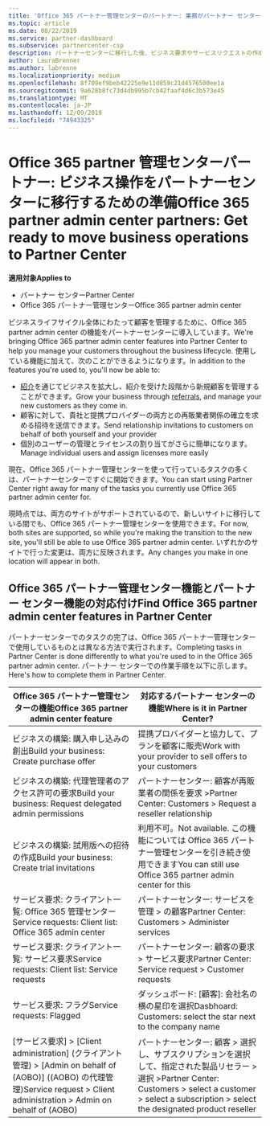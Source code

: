 ```yaml
---
title: 'Office 365 パートナー管理センターのパートナー: 業務がパートナー センターに移行する | パートナー センター'
ms.topic: article
ms.date: 08/22/2019
ms.service: partner-dashboard
ms.subservice: partnercenter-csp
description: パートナーセンターに移行した後、ビジネス要求やサービスリクエストの作成など、一般的な Office 365 partner 管理センターの機能を見つけます。
author: LauraBrenner
ms.author: labrenne
ms.localizationpriority: medium
ms.openlocfilehash: 8f709ef9beb42225e9e11d859c21d4576500ee1a
ms.sourcegitcommit: 9a628b8fc73d4db995b7cb42faaf4d6c3b573e45
ms.translationtype: MT
ms.contentlocale: ja-JP
ms.lasthandoff: 12/09/2019
ms.locfileid: "74943325"
---
```

# <a name="office-365-partner-admin-center-partners-get-ready-to-move-business-operations-to-partner-center"></a><span data-ttu-id="c39fd-103">Office 365 partner 管理センターパートナー: ビジネス操作をパートナーセンターに移行するための準備</span><span class="sxs-lookup"><span data-stu-id="c39fd-103">Office 365 partner admin center partners: Get ready to move business operations to Partner Center</span></span>

<span data-ttu-id="c39fd-104">**適用対象**</span><span class="sxs-lookup"><span data-stu-id="c39fd-104">**Applies to**</span></span> 

- <span data-ttu-id="c39fd-105">パートナー センター</span><span class="sxs-lookup"><span data-stu-id="c39fd-105">Partner Center</span></span>
- <span data-ttu-id="c39fd-106">Office 365 パートナー管理センター</span><span class="sxs-lookup"><span data-stu-id="c39fd-106">Office 365 partner admin center</span></span>

<span data-ttu-id="c39fd-107">ビジネスライフサイクル全体にわたって顧客を管理するために、Office 365 partner admin center の機能をパートナーセンターに導入しています。</span><span class="sxs-lookup"><span data-stu-id="c39fd-107">We're bringing Office 365 partner admin center features into Partner Center to help you manage your customers throughout the business lifecycle.</span></span> <span data-ttu-id="c39fd-108">使用している機能に加えて、次のことができるようになります。</span><span class="sxs-lookup"><span data-stu-id="c39fd-108">In addition to the features you're used to, you'll now be able to:</span></span> 

*  <span data-ttu-id="c39fd-109">[紹介](referrals.md)を通じてビジネスを拡大し、紹介を受けた段階から新規顧客を管理することができます。</span><span class="sxs-lookup"><span data-stu-id="c39fd-109">Grow your business through [referrals](referrals.md), and manage your new customers as they come in.</span></span>
*  <span data-ttu-id="c39fd-110">顧客に対して、貴社と提携プロバイダーの両方との再販業者関係の確立を求める招待を送信できます。</span><span class="sxs-lookup"><span data-stu-id="c39fd-110">Send relationship invitations to customers on behalf of both yourself and your provider</span></span>
*  <span data-ttu-id="c39fd-111">個別のユーザーの管理とライセンスの割り当てがさらに簡単になります。</span><span class="sxs-lookup"><span data-stu-id="c39fd-111">Manage individual users and assign licenses more easily</span></span>

<span data-ttu-id="c39fd-112">現在、Office 365 パートナー管理センターを使って行っているタスクの多くは、パートナーセンターですぐに開始できます。</span><span class="sxs-lookup"><span data-stu-id="c39fd-112">You can start using Partner Center right away for many of the tasks you currently use Office 365 partner admin center for.</span></span> 

<span data-ttu-id="c39fd-113">現時点では、両方のサイトがサポートされているので、新しいサイトに移行している間でも、Office 365 パートナー管理センターを使用できます。</span><span class="sxs-lookup"><span data-stu-id="c39fd-113">For now, both sites are supported, so while you're making the transition to the new site, you'll still be able to use Office 365 partner admin center.</span></span> <span data-ttu-id="c39fd-114">いずれかのサイトで行った変更は、両方に反映されます。</span><span class="sxs-lookup"><span data-stu-id="c39fd-114">Any changes you make in one location will appear in both.</span></span>

## <a name="find-office-365-partner-admin-center-features-in-partner-center"></a><span data-ttu-id="c39fd-115">Office 365 パートナー管理センター機能とパートナー センター機能の対応付け</span><span class="sxs-lookup"><span data-stu-id="c39fd-115">Find Office 365 partner admin center features in Partner Center</span></span>

<span data-ttu-id="c39fd-116">パートナーセンターでのタスクの完了は、Office 365 パートナー管理センターで使用しているものとは異なる方法で実行されます。</span><span class="sxs-lookup"><span data-stu-id="c39fd-116">Completing tasks in Partner Center is done differently to what you're used to in the Office 365 partner admin center.</span></span> <span data-ttu-id="c39fd-117">パートナー センターでの作業手順を以下に示します。</span><span class="sxs-lookup"><span data-stu-id="c39fd-117">Here's how to complete them in Partner Center.</span></span>

| <span data-ttu-id="c39fd-118">Office 365 パートナー管理センターの機能</span><span class="sxs-lookup"><span data-stu-id="c39fd-118">Office 365 partner admin center feature</span></span>                       | <span data-ttu-id="c39fd-119">対応するパートナー センターの機能</span><span class="sxs-lookup"><span data-stu-id="c39fd-119">Where is it in Partner Center?</span></span> | 
|   -----------------------------------------------  | -------------- |
| <span data-ttu-id="c39fd-120">ビジネスの構築: 購入申し込みの創出</span><span class="sxs-lookup"><span data-stu-id="c39fd-120">Build your business: Create purchase offer</span></span> | <span data-ttu-id="c39fd-121">提携プロバイダーと協力して、プランを顧客に販売</span><span class="sxs-lookup"><span data-stu-id="c39fd-121">Work with your provider to sell offers to your customers</span></span> |
| <span data-ttu-id="c39fd-122">ビジネスの構築: 代理管理者のアクセス許可の要求</span><span class="sxs-lookup"><span data-stu-id="c39fd-122">Build your business: Request delegated admin permissions</span></span> | <span data-ttu-id="c39fd-123">パートナーセンター: 顧客が再販業者の関係を要求 ></span><span class="sxs-lookup"><span data-stu-id="c39fd-123">Partner Center: Customers > Request a reseller relationship</span></span> |
| <span data-ttu-id="c39fd-124">ビジネスの構築: 試用版への招待の作成</span><span class="sxs-lookup"><span data-stu-id="c39fd-124">Build your business: Create trial invitations</span></span> | <span data-ttu-id="c39fd-125">利用不可。</span><span class="sxs-lookup"><span data-stu-id="c39fd-125">Not available.</span></span> <span data-ttu-id="c39fd-126">この機能については Office 365 パートナー管理センターを引き続き使用できます</span><span class="sxs-lookup"><span data-stu-id="c39fd-126">You can still use Office 365 partner admin center for this</span></span> |
| <span data-ttu-id="c39fd-127">サービス要求: クライアント一覧: Office 365 管理センター</span><span class="sxs-lookup"><span data-stu-id="c39fd-127">Service requests: Client list: Office 365 admin center</span></span> | <span data-ttu-id="c39fd-128">パートナーセンター: サービスを管理 > の顧客</span><span class="sxs-lookup"><span data-stu-id="c39fd-128">Partner Center: Customers > Administer services</span></span> |
| <span data-ttu-id="c39fd-129">サービス要求: クライアント一覧: サービス要求</span><span class="sxs-lookup"><span data-stu-id="c39fd-129">Service requests: Client list: Service requests</span></span> | <span data-ttu-id="c39fd-130">パートナーセンター: 顧客の要求 > サービス要求</span><span class="sxs-lookup"><span data-stu-id="c39fd-130">Partner Center: Service request > Customer requests</span></span> |
| <span data-ttu-id="c39fd-131">サービス要求: フラグ</span><span class="sxs-lookup"><span data-stu-id="c39fd-131">Service requests: Flagged</span></span> | <span data-ttu-id="c39fd-132">ダッシュボード: [顧客]: 会社名の横の星印を選択</span><span class="sxs-lookup"><span data-stu-id="c39fd-132">Dasbhoard: Customers: select the star next to the company name</span></span> |
| <span data-ttu-id="c39fd-133">[サービス要求] > [Client administration] (クライアント管理) > [Admin on behalf of (AOBO)] ((AOBO) の代理管理)</span><span class="sxs-lookup"><span data-stu-id="c39fd-133">Service request > Client administration > Admin on behalf of (AOBO)</span></span> | <span data-ttu-id="c39fd-134">パートナーセンター: 顧客 > 選択し、サブスクリプションを選択して、指定された製品リセラー > 選択 ></span><span class="sxs-lookup"><span data-stu-id="c39fd-134">Partner Center: Customers > select a customer > select a subscription > select the designated product reseller</span></span> |

